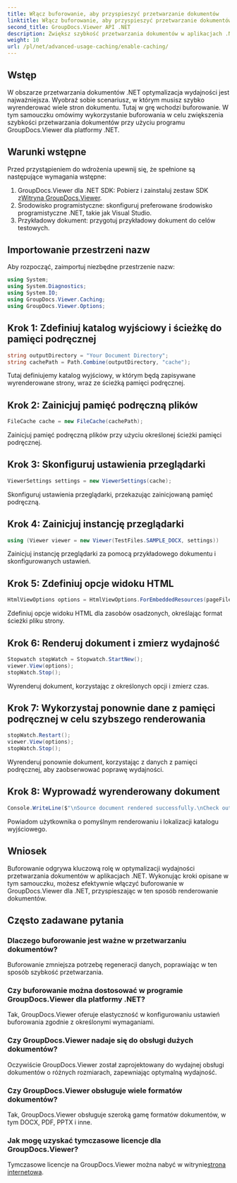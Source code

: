 ```yaml
---
title: Włącz buforowanie, aby przyspieszyć przetwarzanie dokumentów
linktitle: Włącz buforowanie, aby przyspieszyć przetwarzanie dokumentów
second_title: GroupDocs.Viewer API .NET
description: Zwiększ szybkość przetwarzania dokumentów w aplikacjach .NET dzięki GroupDocs.Viewer, wykorzystując buforowanie. Optymalizuj wydajność bez wysiłku.
weight: 10
url: /pl/net/advanced-usage-caching/enable-caching/
---
```

## Wstęp
W obszarze przetwarzania dokumentów .NET optymalizacja wydajności jest najważniejsza. Wyobraź sobie scenariusz, w którym musisz szybko wyrenderować wiele stron dokumentu. Tutaj w grę wchodzi buforowanie. W tym samouczku omówimy wykorzystanie buforowania w celu zwiększenia szybkości przetwarzania dokumentów przy użyciu programu GroupDocs.Viewer dla platformy .NET.
## Warunki wstępne
Przed przystąpieniem do wdrożenia upewnij się, że spełnione są następujące wymagania wstępne:
1.  GroupDocs.Viewer dla .NET SDK: Pobierz i zainstaluj zestaw SDK z[Witryna GroupDocs.Viewer](https://releases.groupdocs.com/viewer/net/).
2. Środowisko programistyczne: skonfiguruj preferowane środowisko programistyczne .NET, takie jak Visual Studio.
3. Przykładowy dokument: przygotuj przykładowy dokument do celów testowych.

## Importowanie przestrzeni nazw
Aby rozpocząć, zaimportuj niezbędne przestrzenie nazw:
```csharp
using System;
using System.Diagnostics;
using System.IO;
using GroupDocs.Viewer.Caching;
using GroupDocs.Viewer.Options;
```

## Krok 1: Zdefiniuj katalog wyjściowy i ścieżkę do pamięci podręcznej
```csharp
string outputDirectory = "Your Document Directory";
string cachePath = Path.Combine(outputDirectory, "cache");
```
Tutaj definiujemy katalog wyjściowy, w którym będą zapisywane wyrenderowane strony, wraz ze ścieżką pamięci podręcznej.
## Krok 2: Zainicjuj pamięć podręczną plików
```csharp
FileCache cache = new FileCache(cachePath);
```
Zainicjuj pamięć podręczną plików przy użyciu określonej ścieżki pamięci podręcznej.
## Krok 3: Skonfiguruj ustawienia przeglądarki
```csharp
ViewerSettings settings = new ViewerSettings(cache);
```
Skonfiguruj ustawienia przeglądarki, przekazując zainicjowaną pamięć podręczną.
## Krok 4: Zainicjuj instancję przeglądarki
```csharp
using (Viewer viewer = new Viewer(TestFiles.SAMPLE_DOCX, settings))
```
Zainicjuj instancję przeglądarki za pomocą przykładowego dokumentu i skonfigurowanych ustawień.
## Krok 5: Zdefiniuj opcje widoku HTML
```csharp
HtmlViewOptions options = HtmlViewOptions.ForEmbeddedResources(pageFilePathFormat);
```
Zdefiniuj opcje widoku HTML dla zasobów osadzonych, określając format ścieżki pliku strony.
## Krok 6: Renderuj dokument i zmierz wydajność
```csharp
Stopwatch stopWatch = Stopwatch.StartNew();
viewer.View(options);
stopWatch.Stop();
```
Wyrenderuj dokument, korzystając z określonych opcji i zmierz czas.
## Krok 7: Wykorzystaj ponownie dane z pamięci podręcznej w celu szybszego renderowania
```csharp
stopWatch.Restart();
viewer.View(options);
stopWatch.Stop();
```
Wyrenderuj ponownie dokument, korzystając z danych z pamięci podręcznej, aby zaobserwować poprawę wydajności.
## Krok 8: Wyprowadź wyrenderowany dokument
```csharp
Console.WriteLine($"\nSource document rendered successfully.\nCheck output in {outputDirectory}.");
```
Powiadom użytkownika o pomyślnym renderowaniu i lokalizacji katalogu wyjściowego.

## Wniosek
Buforowanie odgrywa kluczową rolę w optymalizacji wydajności przetwarzania dokumentów w aplikacjach .NET. Wykonując kroki opisane w tym samouczku, możesz efektywnie włączyć buforowanie w GroupDocs.Viewer dla .NET, przyspieszając w ten sposób renderowanie dokumentów.
## Często zadawane pytania
### Dlaczego buforowanie jest ważne w przetwarzaniu dokumentów?
Buforowanie zmniejsza potrzebę regeneracji danych, poprawiając w ten sposób szybkość przetwarzania.
### Czy buforowanie można dostosować w programie GroupDocs.Viewer dla platformy .NET?
Tak, GroupDocs.Viewer oferuje elastyczność w konfigurowaniu ustawień buforowania zgodnie z określonymi wymaganiami.
### Czy GroupDocs.Viewer nadaje się do obsługi dużych dokumentów?
Oczywiście GroupDocs.Viewer został zaprojektowany do wydajnej obsługi dokumentów o różnych rozmiarach, zapewniając optymalną wydajność.
### Czy GroupDocs.Viewer obsługuje wiele formatów dokumentów?
Tak, GroupDocs.Viewer obsługuje szeroką gamę formatów dokumentów, w tym DOCX, PDF, PPTX i inne.
### Jak mogę uzyskać tymczasowe licencje dla GroupDocs.Viewer?
 Tymczasowe licencje na GroupDocs.Viewer można nabyć w witrynie[strona internetowa](https://purchase.groupdocs.com/temporary-license/).